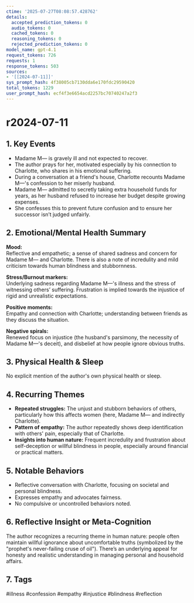 ```yaml
---
ctime: '2025-07-27T08:08:57.428762'
details:
  accepted_prediction_tokens: 0
  audio_tokens: 0
  cached_tokens: 0
  reasoning_tokens: 0
  rejected_prediction_tokens: 0
model_name: gpt-4.1
request_tokens: 726
requests: 1
response_tokens: 503
sources:
- '[[2024-07-11]]'
sys_prompt_hash: 4f38005cb7130dda6e170fdc29590420
total_tokens: 1229
user_prompt_hash: ecf4f3e6654acd2257bc70740247a2f3
---
```

# r2024-07-11

## 1. Key Events

- Madame M— is gravely ill and not expected to recover.
- The author prays for her, motivated especially by his connection to Charlotte, who shares in his emotional suffering.
- During a conversation at a friend's house, Charlotte recounts Madame M—'s confession to her miserly husband.
- Madame M— admitted to secretly taking extra household funds for years, as her husband refused to increase her budget despite growing expenses.
- She confesses this to prevent future confusion and to ensure her successor isn’t judged unfairly.

## 2. Emotional/Mental Health Summary

**Mood:**  
Reflective and empathetic; a sense of shared sadness and concern for Madame M— and Charlotte. There is also a note of incredulity and mild criticism towards human blindness and stubbornness.

**Stress/Burnout markers:**  
Underlying sadness regarding Madame M—'s illness and the stress of witnessing others’ suffering. Frustration is implied towards the injustice of rigid and unrealistic expectations.

**Positive moments:**  
Empathy and connection with Charlotte; understanding between friends as they discuss the situation.

**Negative spirals:**  
Renewed focus on injustice (the husband's parsimony, the necessity of Madame M—'s deceit), and disbelief at how people ignore obvious truths.

## 3. Physical Health & Sleep

No explicit mention of the author's own physical health or sleep.

## 4. Recurring Themes

- **Repeated struggles:** The unjust and stubborn behaviors of others, particularly how this affects women (here, Madame M— and indirectly Charlotte).
- **Pattern of empathy:** The author repeatedly shows deep identification with others' pain, especially that of Charlotte.
- **Insights into human nature:** Frequent incredulity and frustration about self-deception or willful blindness in people, especially around financial or practical matters.

## 5. Notable Behaviors

- Reflective conversation with Charlotte, focusing on societal and personal blindness.
- Expresses empathy and advocates fairness.
- No compulsive or uncontrolled behaviors noted.

## 6. Reflective Insight or Meta-Cognition

The author recognizes a recurring theme in human nature: people often maintain willful ignorance about uncomfortable truths (symbolized by the "prophet's never-failing cruse of oil"). There’s an underlying appeal for honesty and realistic understanding in managing personal and household affairs.

## 7. Tags

#illness #confession #empathy #injustice #blindness #reflection
